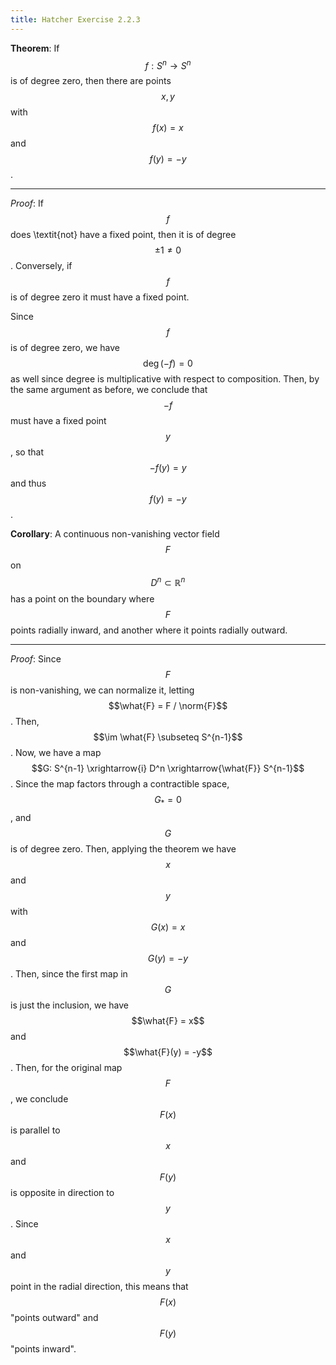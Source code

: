```yaml
---
title: Hatcher Exercise 2.2.3
---
```




**Theorem**:
If $$f : S^n \rightarrow S^n$$ is of degree zero, then there are points $$x,y$$ with $$f(x) = x$$ and $$f(y) = -y$$.

---

*Proof*:
If $$f$$ does \textit{not} have a fixed point, then it is of degree $$\pm 1 \neq 0$$.
Conversely, if $$f$$ is of degree zero it must have a fixed point.

Since $$f$$ is of degree zero, we have $$\deg (-f) = 0$$ as well since degree is multiplicative with respect to composition.
Then, by the same argument as before, we conclude that $$-f$$ must have a fixed point $$y$$, so that $$-f(y) = y$$ and thus $$f(y) = -y$$.


**Corollary**:
A continuous non-vanishing vector field $$F$$ on $$D^n \subset \mathbb{R}^n$$ has a point on the boundary where $$F$$ points radially inward, and another where it points radially outward.

---

*Proof*:
Since $$F$$ is non-vanishing, we can normalize it, letting $$\what{F} = F / \norm{F}$$.
Then, $$\im \what{F} \subseteq S^{n-1}$$.
Now, we have a map $$G: S^{n-1} \xrightarrow{i} D^n \xrightarrow{\what{F}} S^{n-1}$$.
Since the map factors through a contractible space, $$G_* = 0$$, and $$G$$ is of degree zero.
Then, applying the theorem we have $$x$$ and $$y$$ with $$G(x) = x$$ and $$G(y) = -y$$.
Then, since the first map in $$G$$ is just the inclusion, we have $$\what{F} = x$$ and $$\what{F}(y) = -y$$.
Then, for the original map $$F$$, we conclude $$F(x)$$ is parallel to $$x$$ and $$F(y)$$ is opposite in direction to $$y$$.
Since $$x$$ and $$y$$ point in the radial direction, this means that $$F(x)$$ "points outward" and $$F(y)$$ "points inward".
